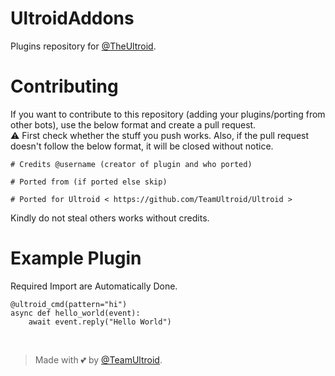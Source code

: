 # UltroidAddons
Plugins repository for [@TheUltroid](https://github.com/TeamUltroid/Ultroid).

# Contributing
If you want to contribute to this repository (adding your plugins/porting from other bots), use the below format and create a pull request.   
⚠️ First check whether the stuff you push works. Also, if the pull request doesn't follow the below format, it will be closed without notice.

```
# Credits @username (creator of plugin and who ported)   
   
# Ported from (if ported else skip)   
   
# Ported for Ultroid < https://github.com/TeamUltroid/Ultroid >   
```
   
Kindly do not steal others works without credits.<br>

# Example Plugin
   Required Import are Automatically Done.
   
```python3
@ultroid_cmd(pattern="hi")
async def hello_world(event):
    await event.reply("Hello World")
```

<br>

> Made with 💕 by [@TeamUltroid](https://t.me/TeamUltroid).
